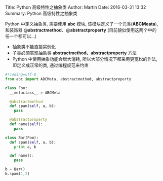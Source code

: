 Title: Python 高级特性之抽象类
Author: Martin
Date: 2016-03-31 13:32
Summary: Python 高级特性之抽象类

Python 中定义抽象类, 需要使用 __abc__ 模块, 该模块定义了一个元类(__ABCMeata__), 和装饰器 @__abstractmethod__、@__abstractproperty__ (目前貌似使用这两个中的任一个都可以...)

- 抽象类不能直接实例化
- 子类必须实现抽象类 __abstractmethod、abstractproperty__ 方法
- Python 中使用抽象功能会增大消耗, 所以大部分情况下都采用更宽松的作法, 即定义成正常的类, 通过编程规范来约束

```python
#!coding=utf-8
from abc import ABCMeta, abstractmethod, abstractproperty

class Foo:
  __metaclass__ = ABCMeta

  @abstractmethod
  def spam(self, a, b):
    pass

  @abstractproperty
  def name(self):
    pass

class Bar(Foo):
  def spam(self, a, b):
    print a, b

  def name():
    pass

b = Bar()
b.spam(1,2)
```
